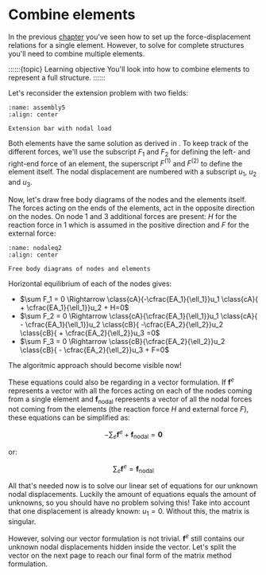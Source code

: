 # Combine elements

In the previous [chapter](./single_element.md) you've seen how to set up the force-displacement relations for a single element. However, to solve for complete structures you'll need to combine multiple elements.

::::::{topic} Learning objective
You'll look into how to combine elements to represent a full structure.
::::::

Let's reconsider the extension problem with two fields:

```{figure} assembly5.svg
:name: assembly5
:align: center

Extension bar with nodal load
```

Both elements have the same solution as derived in [](./single_element.md). To keep track of the different forces, we'll use the subscript $F_1$ and $F_2$ for defining the left- and right-end force of an element, the superscript $F^{(1)}$ and $F^{(2)}$ to define the element itself. The nodal displacement are numbered with a subscript $u_1$, $u_2$ and $u_3$.

Now, let's draw free body diagrams of the nodes and the elements itself. The forces acting on the ends of the elements, act in the opposite direction on the nodes. On node $1$ and $3$ additional forces are present: $H$ for the reaction force in $1$ which is assumed in the positive direction and $F$ for the external force:

```{figure} nodaleq2.svg
:name: nodaleq2
:align: center

Free body diagrams of nodes and elements
```

Horizontal equilibrium of each of the nodes gives:

- $\sum F_1 = 0 \Rightarrow \class{cA}{-\cfrac{EA_1}{\ell_1}}u_1 \class{cA}{ + \cfrac{EA_1}{\ell_1}}u_2 + H=0$
- $\sum F_2 = 0 \Rightarrow \class{cA}{\cfrac{EA_1}{\ell_1}}u_1 \class{cA}{ - \cfrac{EA_1}{\ell_1}}u_2 \class{cB}{ -\cfrac{EA_2}{\ell_2}}u_2 \class{cB}{ + \cfrac{EA_2}{\ell_2}}u_3 =0$
- $\sum F_3 = 0 \Rightarrow \class{cB}{\cfrac{EA_2}{\ell_2}}u_2 \class{cB}{ - \cfrac{EA_2}{\ell_2}}u_3 + F=0$ 

The algoritmic approach should become visible now!

These equations could also be regarding in a vector formulation. If $\mathbf{f}^e$ represents a vector with all the forces acting on each of the nodes coming from a single element and $\mathbf{f}_\text{nodal}$ represents a vector of all the nodal forces not coming from the elements (the reaction force $H$ and external force $F$), these equations can be simplified as:

$$ -\sum_e\mathbf{f}^e + \mathbf{f}_\text{nodal} = \mathbf{0} $$

or:

$$\sum_e\mathbf{f}^e = \mathbf{f}_\text{nodal} $$

All that's needed now is to solve our linear set of equations for our unknown nodal displacements. Luckily the amount of equations equals the amount of unknowns, so you should have no problem solving this! Take into account that one displacement is already known: $u_1 = 0$. Without this, the matrix is singular.

However, solving our vector formulation is not trivial. $\mathbf{f}^e$ still contains our unknown nodal displacements hidden inside the vector. Let's split the vector on the next page to reach our final form of the matrix method formulation.